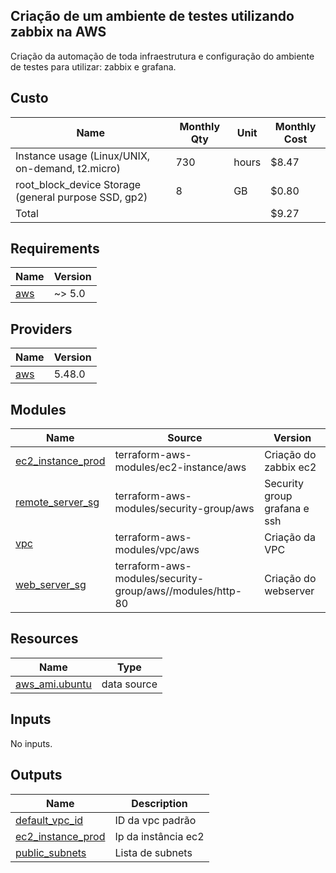 ## Criação de um ambiente de testes utilizando zabbix na AWS
Criação da automação de toda infraestrutura e configuração do ambiente de testes para utilizar: zabbix e grafana.

## Custo

| Name | Monthly Qty | Unit | Monthly Cost |
|------|-------------|------|--------------|
|Instance usage (Linux/UNIX, on-demand, t2.micro) | 730 | hours  | $8.47 |
|root_block_device Storage (general purpose SSD, gp2) | 8 | GB  |  $0.80 |
|Total |  |   | $9.27 |

## Requirements

| Name | Version |
|------|---------|
| <a name="requirement_aws"></a> [aws](#requirement\_aws) | ~> 5.0 |

## Providers

| Name | Version |
|------|---------|
| <a name="provider_aws"></a> [aws](#provider\_aws) | 5.48.0 |

## Modules

| Name | Source | Version |
|------|--------|---------|
| <a name="module_ec2_instance_prod"></a> [ec2\_instance\_prod](#module\_ec2\_instance\_prod) | terraform-aws-modules/ec2-instance/aws | Criação do zabbix ec2 |
| <a name="module_remote_server_sg"></a> [remote\_server\_sg](#module\_remote\_server\_sg) | terraform-aws-modules/security-group/aws | Security group grafana e ssh |
| <a name="module_vpc"></a> [vpc](#module\_vpc) | terraform-aws-modules/vpc/aws | Criação da VPC |
| <a name="module_web_server_sg"></a> [web\_server\_sg](#module\_web\_server\_sg) | terraform-aws-modules/security-group/aws//modules/http-80 | Criação do webserver |

## Resources

| Name | Type |
|------|------|
| [aws_ami.ubuntu](https://registry.terraform.io/providers/hashicorp/aws/latest/docs/data-sources/ami) | data source |

## Inputs

No inputs.

## Outputs

| Name | Description |
|------|-------------|
| <a name="output_default_vpc_id"></a> [default\_vpc\_id](#output\_default\_vpc\_id) | ID da vpc padrão |
| <a name="output_ec2_instance_prod"></a> [ec2\_instance\_prod](#output\_ec2\_instance\_prod) | Ip da instância ec2 |
| <a name="output_public_subnets"></a> [public\_subnets](#output\_public\_subnets) | Lista de subnets |

